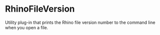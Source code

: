 RhinoFileVersion
================

Utility plug-in that prints the Rhino file version number to the command line when you open a file.